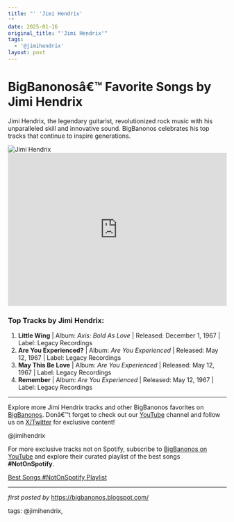 ```yaml
---
title: "' 'Jimi Hendrix'
'"
date: 2025-01-16
original_title: "'Jimi Hendrix'"
tags:
  - '@jimihendrix'
layout: post
---
```

<!-- Title of the Post -->
<h1>BigBanonosâ€™ Favorite Songs by Jimi Hendrix</h1> <!-- Introductory Text -->
<p>Jimi Hendrix, the legendary guitarist, revolutionized rock music with his unparalleled skill and innovative sound. BigBanonos celebrates his top tracks that continue to inspire generations.</p> <!-- Featured Image -->
<div> <img src="https://www.rollingstone.com/wp-content/uploads/2018/06/rs-27642-hendrix-624-1363714328.jpg?w=624&h=420&crop=1" alt="Jimi Hendrix">
</div> <!-- Spotify Embed -->
<div> <iframe src="https://open.spotify.com/embed/playlist/2P6EUDA6q3fwFbddySqIyl?utm_source=generator" width="100%" height="352" frameBorder="0" allowfullscreen="" allow="autoplay; clipboard-write; encrypted-media; fullscreen; picture-in-picture" loading="lazy"></iframe>
</div> <!-- Song Information -->
<h3>Top Tracks by Jimi Hendrix:</h3>
<ol> <li><strong>Little Wing</strong> | Album: <em>Axis: Bold As Love</em> | Released: December 1, 1967 | Label: Legacy Recordings</li> <li><strong>Are You Experienced?</strong> | Album: <em>Are You Experienced</em> | Released: May 12, 1967 | Label: Legacy Recordings</li> <li><strong>May This Be Love</strong> | Album: <em>Are You Experienced</em> | Released: May 12, 1967 | Label: Legacy Recordings</li> <li><strong>Remember</strong> | Album: <em>Are You Experienced</em> | Released: May 12, 1967 | Label: Legacy Recordings</li>
</ol> <!-- Footer Links -->
<hr />
<p>Explore more Jimi Hendrix tracks and other BigBanonos favorites on <a href="https://bigbanonos.blogspot.com/" target="_blank">BigBanonos</a>. Donâ€™t forget to check out our <a href="https://www.youtube.com/@BigBanonos" target="_blank">YouTube</a> channel and follow us on <a href="https://x.com/bigbanonos" target="_blank">X/Twitter</a> for exclusive content!</p> <!-- Tags -->
<p>@jimihendrix</p>


<!--Subscribe and Playlist Links-->
<div>
    <p>For more exclusive tracks not on Spotify, subscribe to <a href="https://www.youtube.com/@BigBanonos" target="_blank">BigBanonos on YouTube</a> and explore their curated playlist of the best songs <strong>#NotOnSpotify</strong>.</p>
    <p><a href="https://www.youtube.com/playlist?list=PLtuNtuTatqI0kFahUCbtbfenC_ET5O_tr" target="_blank">Best Songs #NotOnSpotify Playlist<br /></a></p></div>

<hr />

<p><em>first posted by</em> <a href="https://bigbanonos.blogspot.com/" rel="noopener" target="_new">https://bigbanonos.blogspot.com/</a></p>

<p>tags: @jimihendrix,</p>
